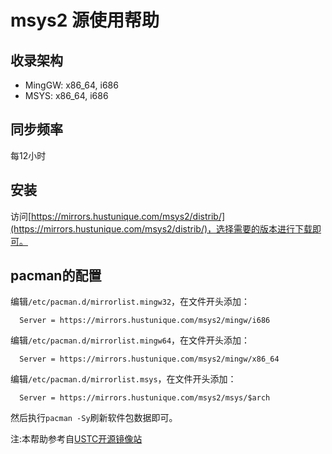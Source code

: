 # msys2 源使用帮助

## 收录架构

* MingGW: x86\_64, i686
* MSYS: x86\_64, i686

## 同步频率

每12小时

## 安装

访问[https://mirrors.hustunique.com/msys2/distrib/](https://mirrors.hustunique.com/msys2/distrib/)，选择需要的版本进行下载即可。

## pacman的配置

编辑`/etc/pacman.d/mirrorlist.mingw32`，在文件开头添加：

```
  Server = https://mirrors.hustunique.com/msys2/mingw/i686
```

编辑`/etc/pacman.d/mirrorlist.mingw64`，在文件开头添加：

```
  Server = https://mirrors.hustunique.com/msys2/mingw/x86_64
```

编辑`/etc/pacman.d/mirrorlist.msys`，在文件开头添加：

```
  Server = https://mirrors.hustunique.com/msys2/msys/$arch
```

然后执行`pacman -Sy`刷新软件包数据即可。

注:本帮助参考自[USTC开源镜像站](https://lug.ustc.edu.cn/wiki/mirrors/help/msys2)

